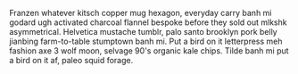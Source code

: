 Franzen whatever kitsch copper mug hexagon, everyday carry banh mi godard ugh activated charcoal flannel bespoke before they sold out mlkshk asymmetrical. Helvetica mustache tumblr, palo santo brooklyn pork belly jianbing farm-to-table stumptown banh mi. Put a bird on it letterpress meh fashion axe 3 wolf moon, selvage 90's organic kale chips. Tilde banh mi put a bird on it af, paleo squid forage.